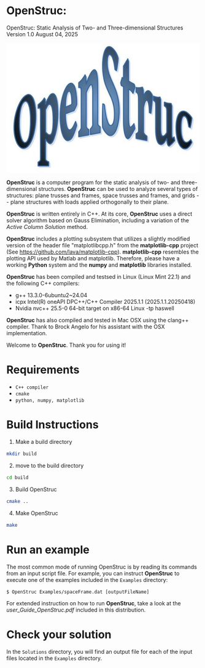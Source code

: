 # OpenStruc:
OpenStruc: Static Analysis of Two- and Three-dimensional Structures
Version 1.0
August 04, 2025

![my OpenStruc logo](https://github.com/edgarfblacksilva/OpenStruc/blob/main/src/OpenStrucLogo.jpg)

**OpenStruc** is a computer program for the static analysis of two- and three-dimensional structures. **OpenStruc** can be used to analyze several types of structures: plane trusses and frames, space trusses and frames, and grids -- plane structures with loads applied orthogonally to their plane. 

**OpenStruc** is written entirely in C++. At its core, **OpenStruc** uses a direct solver algorithm based on Gauss Elimination, including a variation of the *Active Column Solution* method.

**OpenStruc** includes a plotting subsystem that utilizes a slightly modified version of the header file "matplotlibcpp.h" from the **matplotlib-cpp** project (See https://github.com/lava/matplotlib-cpp). **matplotlib-cpp** resembles the plotting API used by Matlab and matplotlib. Therefore, please have a working **Python** system and the **numpy** and **matplotlib** libraries installed.

**OpenStruc** has been compiled and testsed in Linux (Linux Mint 22.1) and the following C++ compilers:
  - g++ 13.3.0-6ubuntu2~24.04
  - icpx Intel(R) oneAPI DPC++/C++ Compiler 2025.1.1 (2025.1.1.20250418)
  - Nvidia nvc++ 25.5-0 64-bit target on x86-64 Linux -tp haswell

**OpenStruc** has also compiled and tested in Mac OSX using the clang++ compiler. Thank to Brock Angelo for his assistant with the OSX implementation.

Welcome to **OpenStruc**. Thank you for using it! 

# Requirements

- `C++ compiler`
- `cmake`
- `python, numpy, matplotlib`

# Build Instructions

1. Make a build directory

```bash
mkdir build 
```

2. move to the build directory
```bash
cd build 
```

3. Build OpenStruc
```bash
cmake ..
```

4. Make OpenStruc
```bash
make 
```

# Run an example

The most common mode of running OpenStruc is by reading its commands from an input
script file. For example, you can instruct **OpenStruc** to execute one of the examples included in the `Examples` directory:

```
$ OpenStruc Examples/spaceFrame.dat [outputFileName]
```

For extended instruction on how to run **OpenStruc**, take a look at the *user_Guide_OpenStruc.pdf* included in this distribution.


# Check your solution
In the `Solutions` directory, you will find an output file for each of the input files located in the `Examples` directory.


